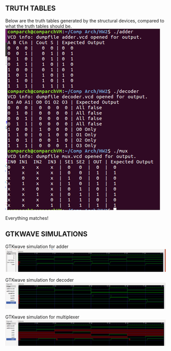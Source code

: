 ## TRUTH TABLES
Below are the truth tables generated by the structural devices, compared to what the truth tables should be.
![Truth Tables](img/tables_9.20.png)

Everything matches!

## GTKWAVE SIMULATIONS
GTKwave simulation for adder
![Adder](img/adder_gtkwave.png)

GTKwave simulation for decoder
![Decoder](img/decoder_gtkwave.png)

GTKwave simulation for multiplexer
![Multiplexer](img/mux_gtkwave.png)


